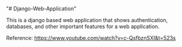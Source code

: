 "# Django-Web-Application" 

This is a django based web application that shows authentication, databases, and other important features for a web application.

Reference:
https://www.youtube.com/watch?v=c-QsfbznSXI&t=523s
